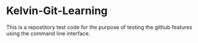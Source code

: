 # Kelvin-Git-Learning 
This is a repostitory test code for the purpose of testing the github features using the command line interface.